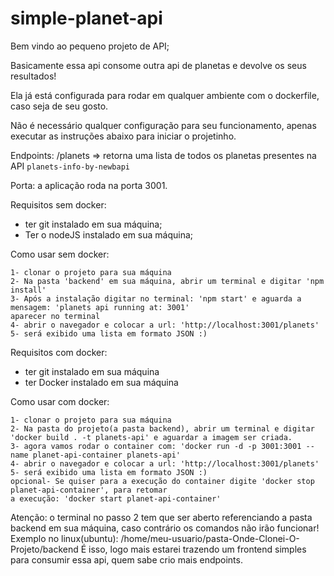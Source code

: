 # simple-planet-api

  Bem vindo ao pequeno projeto de API;
  
  Basicamente essa api consome outra api de planetas e devolve os seus resultados!
  
  Ela já está configurada para rodar em qualquer ambiente com o dockerfile, caso seja de seu gosto.
  
  Não é necessário qualquer configuração para seu funcionamento,
  apenas executar as instruções abaixo para iniciar o projetinho.
  
  Endpoints:
    /planets => retorna uma lista de todos os planetas presentes na API `planets-info-by-newbapi`
  
  Porta: a aplicação roda na porta 3001.
  
  Requisitos sem docker:
  - ter git instalado em sua máquina;
  - Ter o nodeJS instalado em sua máquina;

  Como usar sem docker:

    1- clonar o projeto para sua máquina
    2- Na pasta 'backend' em sua máquina, abrir um terminal e digitar 'npm install'
    3- Após a instalação digitar no terminal: 'npm start' e aguarda a mensagem: 'planets api running at: 3001'
    aparecer no terminal
    4- abrir o navegador e colocar a url: 'http://localhost:3001/planets'
    5- será exibido uma lista em formato JSON :)
    
    
  Requisitos com docker:
  - ter git instalado em sua máquina
  - ter Docker instalado em sua máquina
  
  Como usar com docker:

    1- clonar o projeto para sua máquina
    2- Na pasta do projeto(a pasta backend), abrir um terminal e digitar 'docker build . -t planets-api' e aguardar a imagem ser criada.
    3- agora vamos rodar o container com: 'docker run -d -p 3001:3001 --name planet-api-container planets-api'
    4- abrir o navegador e colocar a url: 'http://localhost:3001/planets'
    5- será exibido uma lista em formato JSON :)
    opcional- Se quiser para a execução do container digite 'docker stop planet-api-container', para retomar
    a execução: 'docker start planet-api-container'
    
  Atenção: o terminal no passo 2 tem que ser aberto referenciando a pasta backend em sua máquina, caso contrário os comandos
  não irão funcionar!
  Exemplo no linux(ubuntu): /home/meu-usuario/pasta-Onde-Clonei-O-Projeto/backend
 É isso, logo mais estarei trazendo um frontend simples para consumir essa api, quem sabe crio mais endpoints.
